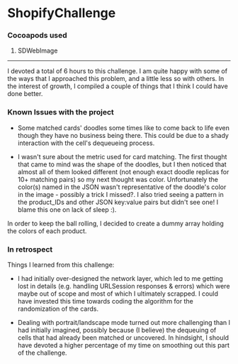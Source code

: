 # ShopifyChallenge

### Cocoapods used

1. SDWebImage

___________________


I devoted a total of 6 hours to this challenge. I am quite happy with some of the ways that I approached this problem, and a little less so with others. In the interest of growth, I compiled a couple of things that I think I could have done better.

### Known Issues with the project

* Some matched cards' doodles some times like to come back to life even though they have no business being there. This could be due to a shady interaction with the cell's dequeueing process. 

* I wasn't sure about the metric used for card matching. The first thought that came to mind was the shape of the doodles, but I then noticed that almost all of them looked different (not enough exact doodle replicas for 10+ matching pairs) so my next thought was color. Unfortunately the color(s) named in the JSON wasn't representative of the doodle's color in the image - possibly a trick I missed?. I also tried seeing a pattern in the product_IDs and other JSON key:value pairs but didn't see one! I blame this one on lack of sleep :). 

In order to keep the ball rolling, I decided to create a dummy array holding the colors of each product.

### In retrospect

Things I learned from this challenge:

* I had initially over-designed the network layer, which led to me getting lost in details (e.g. handling URLSession responses & errors) which were maybe out of scope and most of which I ultimately scrapped. I could have invested this time towards coding the algorithm for the randomization of the cards.

* Dealing with portrait/landscape mode turned out more challenging than I had initially imagined, possibly because (I believe) the dequeuing of cells that had already been matched or uncovered. In hindsight, I should have devoted a higher percentage of my time on smoothing out this part of the challenge.
